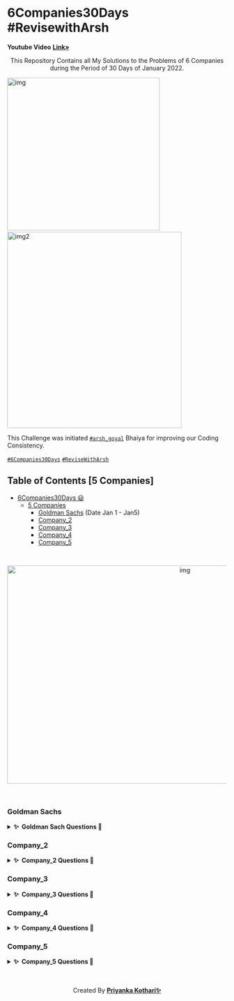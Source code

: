 # 6Companies30Days #RevisewithArsh 

<b>Youtube Video</b> <a href="https://www.youtube.com/watch?v=8ESo_bXhRC4&ab_channel=ArshGoyal"><strong>Link»</strong></a><br/>

<p align="center">
  This Repository Contains all My Solutions to the Problems of 6 Companies during the Period  of 30 Days of January 2022. 
  
  
  <img src="https://cdn.dribbble.com/users/331265/screenshots/2542587/gabi-d.gif" alt="img" width="350" height="350">&nbsp;&nbsp;&nbsp;&nbsp;&nbsp;
   <img src="https://cdn.dribbble.com/users/5448869/screenshots/11964344/media/7c1a55db92d1d015c51ad7595a2b82ff.png?compress=1&resize=400x300" alt="img2" width="400" height="450">
  </p>

  This Challenge was initiated [`#arsh_goyal`](https://twitter.com/arsh_goyal) Bhaiya for improving our Coding Consistency.
  
  [`#6Companies30Days`](https://twitter.com/search?q=6companies30days&src=typed_query)
  [`#ReviseWithArsh`](https://twitter.com/search?q=%23ReviseWithArsh&src=typeahead_click)
  <br/>
</p>

## Table of Contents [5 Companies]

- [6Companies30Days 😃](#6companies30days)
  - [5 Companies](#5-companies)
    - [Goldman Sachs](#goldman-sachs) (Date Jan 1 - Jan5)
    - [Company_2](#company_2)
    - [Company_3](#company_3)
    - [Company_4](#company_4)
    - [Company_5](#company_5)

 </br>
 <p align="center">
 <img  src="https://miro.medium.com/max/1838/1*QazOU42hKH76752hLS99Sw.gif" alt="img" width="800" height="500"></p>
<br/>

### Goldman Sachs

<details>
  <summary><b>✨&nbsp;&nbsp;Goldman&nbsp;Sach&nbsp;Questions 🎉</b></summary>
  <br/>

| Sr.No |                   Question                  | CheckList  |
|:-----:|:-------------------------------------------:|:---------: |
|   1   |           Print Anagrams Together           |   Done     |
|   2   |            Overlapping Rectangles           |   Done     |
|   3   |      Subarray with Product less than k      |   Done     |
|   4   |             Run Length Encoding             |   Done     |
|   5   |                 Ugly Numbers                |   Done     |   
|   6   |      Greatest Common Divisor of Strings     |   Done     | 
|   7   |          Kid which gets Damaged Toy         |   Done     |
|   8   |           Total Decoding Messages           |   Done     |
|   9   |          Number following a pattern         |   Done     |
|   10  | Max 10 numbers in a list having 10M entries |   Done     |
|   11  |          Find Missing And Repeating         |   Done     |
|   12  |      Total Squares in a N*N chessboard      |   Done     |
|   13  |              Decode the string              |   Done     |
|   14  |          Minimum Size Subarray Sum          |   Done     |
|   15  |         Array Pair Sum Divisibility         |   Done     |

</details>

### Company_2

<details>
  <summary><b>✨&nbsp;&nbsp;Company_2&nbsp;Questions 🎉</b></summary>
  <br/>


</details>

### Company_3

<details>
  <summary><b>✨&nbsp;&nbsp;Company_3&nbsp;Questions 🎉</b></summary>
  <br/>

</details>

### Company_4

<details>
  <summary><b>✨&nbsp;&nbsp;Company_4&nbsp;Questions 🎉</b></summary>
  <br/>


</details>

### Company_5

<details>
  <summary><b>✨&nbsp;&nbsp;Company_5&nbsp;Questions 🎉</b></summary>
  <br/>

</details>
<br/><br/>
<p align="center">Created By <b><a href="https://twitter.com/priyanka751001">Priyanka Kothari✨ </a></b></p>
